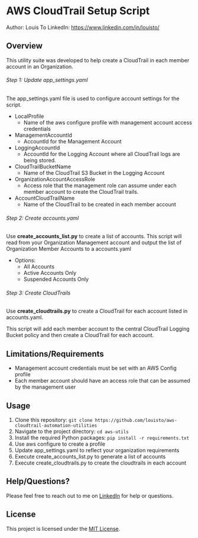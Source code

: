 # AWS CloudTrail Setup Script

Author: Louis To
LinkedIn: https://www.linkedin.com/in/louisto/

## Overview

This utility suite was developed to help create a CloudTrail in each member account in an Organization. 

###### Step 1: Update app_settings.yaml
The app_settings.yaml file is used to configure account settings for the script.

* LocalProfile
    * Name of the aws configure profile with management account access credentials
* ManagementAccountId
    * AccountId for the Management Account
* LoggingAccountId
    * AccountId for the Logging Account where all CloudTrail logs are being stored.
* CloudTrailBucketName
    * Name of the CloudTrail S3 Bucket in the Logging Account
* OrganizationAccountAccessRole
    * Access role that the management role can assume under each member account to create the CloudTrail trails.
* AccountCloudTrailName
    * Name of the CloudTrail to be created in each member account

###### Step 2: Create accounts.yaml
Use **create_accounts_list.py** to create a list of accounts. This script will read from your Organization Management account and output the list of
Organization Member Accounts to a accounts.yaml

* Options:
    * All Accounts
    * Active Accounts Only
    * Suspended Accounts Only

###### Step 3: Create CloudTrails
Use **create_cloudtrails.py** to create a CloudTrail for each account listed in accounts.yaml. 

This script will add each member account to the central CloudTrail Logging Bucket policy and then create a CloudTrail for each account.

## Limitations/Requirements

* Management account credentials must be set with an AWS Config profile
* Each member account should have an access role that can be assumed by the management user

## Usage

1. Clone this repository: `git clone https://github.com/louisto/aws-cloudtrail-automation-utilities`
2. Navigate to the project directory: `cd aws-utils`
3. Install the required Python packages: `pip install -r requirements.txt`
4. Use aws configure to create a profile
5. Update app_settings.yaml to reflect your organization requirements
6. Execute create_accounts_list.py to generate a list of accounts
7. Execute create_cloudtrails.py to create the cloudtrails in each account

## Help/Questions?

Please feel free to reach out to me on [LinkedIn](https://www.linkedin.com/in/louisto/) for help or questions.

## License

This project is licensed under the [MIT License](https://github.com/louisto/aws-cloudtrail-automation-utilities/blob/main/LICENSE).
